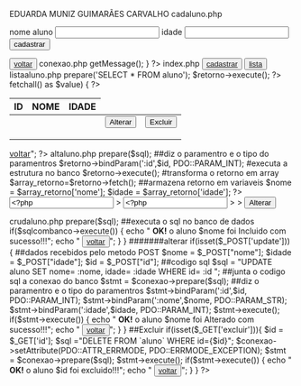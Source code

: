 EDUARDA MUNIZ GUIMARÃES CARVALHO
cadaluno.php
<!DOCTYPE html>
<html lang="en">
<head>
<meta charset="UTF-8">
<meta http-equiv="X-UA-Compatible" content="IE=edge">
<meta name="viewport" content="width=device-width, initial-scale=1.0">
<title>Document</title>
</head>
<body>
<form method="GET" action="crudaluno.php">
<label for="">nome aluno</label>
<input type="text" name="nomealuno">
<label for="">idade</label>
<input type="text" name="idade">
<input type="submit" name="cadastrar" value="cadastrar">
</form>
<button class="button"><a href="index.php">voltar</a></button>
</body>
</html>
conexao.php
<?php
//Criar as constantes com as credencias de acesso ao banco de dados
define('HOST', 'localhost');
define('USUARIO', 'root');
define('SENHA', 'root');
define('DBNAME', 'db-if');
//Criar a conexão com banco de dados usando o PDO e a porta do banco de dados
//Utilizar o Try/Catch para verificar a conexão.
try {
$conexao = new pdo('mysql:host=' . HOST . ';dbname=' .
DBNAME, USUARIO, SENHA);
} catch (PDOException $e) {
echo "Erro: Conexão com banco de dados não foi realizada com sucesso.
Erro gerado " . $e->getMessage();
}
?>
index.php
<!DOCTYPE html>
<html lang="en">
<head>
<meta charset="UTF-8">
<meta http-equiv="X-UA-Compatible" content="IE=edge">
<meta name="viewport" content="width=device-width, initial-scale=1.0">
<title>Document</title>
</head>
<body>
<button class="button"><a href="cadaluno.php">cadastrar</a></button>
<button class="button"><a href="listaalunos.php">lista</a></button>
</body>
</html>
listaaluno.php
<?php
/*
* Melhor prática usando Prepared Statements
*
*/
require_once('conexao.php');
$retorno = $conexao->prepare('SELECT * FROM aluno');
$retorno->execute();
?>
<table>
<thead>
<tr>
<th>ID</th>
<th>NOME</th>
<th>IDADE</th>
</tr>
</thead>
<tbody>
<tr>
<?php foreach($retorno->fetchall() as $value) { ?>
<tr>
<td> <?php echo $value['id'] ?> </td>
<td> <?php echo $value['nome']?> </td>
<td> <?php echo $value['idade']?> </td>
<td>
<form method="POST" action="altaluno.php">
<input name="id" type="hidden" value="<?php echo $value['id'];?>"/>
<button name="alterar" type="submit">Alterar</button>
</form>
</td>
<td>
<form method="GET" action="crudaluno.php">
<input name="id" type="hidden" value="<?php echo $value['id'];?>"/>
<button name="excluir" type="submit">Excluir</button>
</form>
</td>
</tr>
<?php } ?>
</tr>
</tbody>
</table>
<?php
echo "<button class='button button3'><a href='index.php'>voltar</a></button>";
?>
altaluno.php
<!DOCTYPE html>
<html lang="en">
<head>
<meta charset="UTF-8">
<meta http-equiv="X-UA-Compatible" content="IE=edge">
<meta name="viewport" content="width=device-width, initial-scale=1.0">
<title>Document</title>
</head>
<body>
<?php
require_once('conexao.php');
$id = $_POST['id'];
##sql para selecionar apens um aluno
$sql = "SELECT * FROM aluno where id= :id";
# junta o sql a conexao do banco
$retorno = $conexao->prepare($sql);
##diz o paramentro e o tipo do paramentros
$retorno->bindParam(':id',$id, PDO::PARAM_INT);
#executa a estrutura no banco
$retorno->execute();
#transforma o retorno em array
$array_retorno=$retorno->fetch();
##armazena retorno em variaveis
$nome = $array_retorno['nome'];
$idade = $array_retorno['idade'];
?>
<form method="POST" action="crudaluno.php">
<input type="text" name="nome" id="" value=<?php echo $nome?> >
<input type="text" name="idade" id="" value=<?php echo $idade ?> >
<input type="hidden" name="id" id="" value=<?php echo $id ?> >
<input type="submit" name="update" value="Alterar">
</form>
</body>
</html>
crudaluno.php
<?php
##permite acesso as variaves dentro do aquivo conexao
require_once('conexao.php');
##cadastrar
if(isset($_GET['cadastrar'])){
##dados recebidos pelo metodo GET
$nome = $_GET["nomealuno"];
$idade = $_GET["idade"];
##codigo SQL
$sql = "INSERT INTO aluno(nome,idade)
VALUES('$nome','$idade')";
##junta o codigo sql a conexao do banco
$sqlcombanco = $conexao->prepare($sql);
##executa o sql no banco de dados
if($sqlcombanco->execute())
{
echo " <strong>OK!</strong> o aluno
$nome foi Incluido com sucesso!!!";
echo " <button class='button'><a href='index.html'>voltar</a></button>";
}
}
#######alterar
if(isset($_POST['update'])){
##dados recebidos pelo metodo POST
$nome = $_POST["nome"];
$idade = $_POST["idade"];
$id = $_POST["id"];
##codigo sql
$sql = "UPDATE aluno SET nome= :nome, idade= :idade WHERE id= :id ";
##junta o codigo sql a conexao do banco
$stmt = $conexao->prepare($sql);
##diz o paramentro e o tipo do paramentros
$stmt->bindParam(':id',$id, PDO::PARAM_INT);
$stmt->bindParam(':nome',$nome, PDO::PARAM_STR);
$stmt->bindParam(':idade',$idade, PDO::PARAM_INT);
$stmt->execute();
if($stmt->execute())
{
echo " <strong>OK!</strong> o aluno
$nome foi Alterado com sucesso!!!";
echo " <button class='button'><a href='index.php'>voltar</a></button>";
}
}
##Excluir
if(isset($_GET['excluir'])){
$id = $_GET['id'];
$sql ="DELETE FROM `aluno` WHERE id={$id}";
$conexao->setAttribute(PDO::ATTR_ERRMODE, PDO::ERRMODE_EXCEPTION);
$stmt = $conexao->prepare($sql);
$stmt->execute();
if($stmt->execute())
{
echo " <strong>OK!</strong> o aluno
$id foi excluido!!!";
echo " <button class='button'><a href='listaalunos.php'>voltar</a></button>";
}
}
?>
